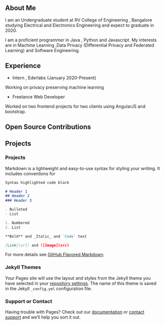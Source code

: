 ## About Me

I am an Undergraduate student at RV College of Engineering , Bangalore studying Electrical and Electronics Engineering and expect to graduate in 2020.


I am a proficient programmer in Java , Python and Javascript. My interests are in Machine Learning ,Data Privacy (Differential Privacy and Federated Learning) and Software Engineering. 

## Experience

- Intern , Ederlabs (January 2020-Present)

Working on privacy preserving machine learning

- Freelance Web Developer

Worked on two frontend projects for two clients using AngularJS and bootstrap. 

## Open Source Contributions

## Projects

### Projects

Markdown is a lightweight and easy-to-use syntax for styling your writing. It includes conventions for

```markdown
Syntax highlighted code block

# Header 1
## Header 2
### Header 3

- Bulleted
- List

1. Numbered
2. List

**Bold** and _Italic_ and `Code` text

[Link](url) and ![Image](src)
```

For more details see [GitHub Flavored Markdown](https://guides.github.com/features/mastering-markdown/).

### Jekyll Themes

Your Pages site will use the layout and styles from the Jekyll theme you have selected in your [repository settings](https://github.com/kamathhrishi/hrishikamath.github.io/settings). The name of this theme is saved in the Jekyll `_config.yml` configuration file.

### Support or Contact

Having trouble with Pages? Check out our [documentation](https://docs.github.com/categories/github-pages-basics/) or [contact support](https://github.com/contact) and we’ll help you sort it out.
